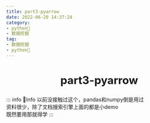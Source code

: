 ```yaml
---
title: part3-pyarrow
date: 2022-06-20 14:37:24
category:
- python🐍
- 数据挖掘
tag:
- 数据挖掘
- python🐍 
---
```


<!-- more -->
<div align="center" style="font-size:1.4em;"><h2><strong> part3-pyarrow</strong></h2></div>

::: info 📄Info
以前没接触过这个，pandas和numpy倒是用过  
资料很少，除了文档搜索引擎上面的都是小demo  
既然要用那就得学
:::



